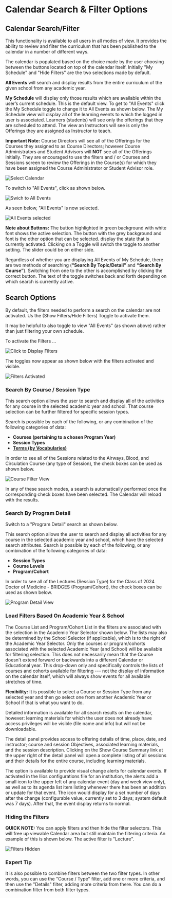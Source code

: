 # Calendar Search & Filter Options

## Calendar Search/Filter

This functionality is available to all users in all modes of view. It provides the ability to review and filter the curriculum that has been published to the calendar in a number of different ways.

The calendar is populated based on the choice made by the user choosing between the buttons located on top of the calendar itself. Initially "My Schedule" and "Hide Filters" are the two selections made by default.

**All Events** will search and display results from the entire curriculum of the given school from any academic year.

**My Schedule** will display only those results which are available within the user’s current schedule. This is the default view. To get to "All Events" click the My Schedule toggle to change it to All Events as shown below. The My Schedule view will display all of the learning events to which the logged in user is associated. Learners (students) will see only the offerings that they are scheduled to attend. The view an Instructors will see is only the Offerings they are assigned as Instructor to teach.

**Important Note:** Course Directors will see all of the Offerings for the Courses they assigned to as Course Directors; however Course Administrators and Student Advisors will **NOT** see all of the Offerings initially. They are encouraged to use the filters and / or Courses and Sessions screen to review the Offerings in the Course(s) for which they have been assigned the Course Administrator or Student Advisor role.

![Select Calendar](../images/calendar_srch_images/dashboard.png)

To switch to "All Events", click as shown below.

![Swich to All Events](../images/calendar_srch_images/all_events_click_demo.png)

As seen below, "All Events" is now selected.

![All Events selected](../images/calendar_srch_images/all_events_view_demo.png)

**Note about Buttons:** The button highlighted in green background with white font shows the active selection. The button with the grey background and font is the other option that can be selected. display the state that is currently activated. Clicking on a Toggle will switch the toggle to another setting. The slider could be on either side.

Regardless of whether you are displaying All Events of My Schedule, there are two methods of searching (**“Search By Topic/Detail”** and **“Search By Course”**).
Switching from one to the other is accomplished by clicking the correct button. The text of the toggle switches back and forth depending on which search is currently active.

## Search Options

By default, the filters needed to perform a search on the calendar are not activated. Us the (Show Filters/Hide Filters) Toggle to activate them.

It may be helpful to also toggle to view "All Events" (as shown above) rather than just filtering your own schedule.

To activate the Filters ...

![Click to Display Filters](../images/calendar_srch_images/display_filters.png)

The toggles now appear as shown below with the filters activated and visible.

![Filters Activated](../images/calendar_srch_images/filters_displayed.png)

### Search By Course / Session Type

This search option allows the user to search and display all of the activities for any course in the selected academic year and school. That course selection can be further filtered for specific session types.

Search is possible by each of the following, or any combination of the following categories of data:

* **Courses (pertaining to a chosen Program Year)**
* **Session Types**
* **[**Terms (by Vocabularies)**](https://iliosproject.gitbook.io/ilios-user-guide/schools/vocabularies)**

In order to see all of the Sessions related to the Airways, Blood, and Circulation Course (any type of Session), the check boxes can be used as shown below.

![Course Filter View](../images/calendar_srch_images/filters_course.png)

In any of these search modes, a search is automatically performed once the corresponding check boxes have been selected. The Calendar will reload with the results.

### Search By Program Detail

Switch to a "Program Detail" search as shown below.

This search option allows the user to search and display all activities for any course in the selected academic year and school, which have the selected search attributes. Search is possible by each of the following, or any combination of the following categories of data:

* **Session Types**
* **Course Levels**
* **Program/Cohort**

In order to see all of the Lectures (Session Type) for the Class of 2024 Doctor of Medicine - BRIDGES (Program/Cohort), the check boxes can be used as shown below.

![Program Detail View](../images/calendar_srch_images/program_detail_view.png)

### Load Filters Based On Academic Year & School

The Course List and Program/Cohort List in the filters are associated with the selection in the Academic Year Selector shown below. The lists may also be determined by the School Selector (if applicable), which is to the right of the Academic Year Selector. Only the courses or program/cohorts associated with the selected Academic Year (and School) will be available for filtering selection. This does not necessarily mean that the Course doesn't extend forward or backwards into a different Calendar or Educational year. This drop-down only and specifically controls the lists of courses and cohorts available for filtering --- not the display of information on the calendar itself, which will always show events for all available stretches of time.

**Flexibility:** It is possible to select a Course or Session Type from any selected year and then go select one from another Academic Year or School if that is what you want to do.

Detailed information is available for all search results on the calendar, however: learning materials for which the user does not already have access privileges will be visible (file name and info) but will not be downloadable.

The detail panel provides access to offering details of time, place, date, and instructor; course and session Objectives, associated learning materials, and the session description. Clicking on the Show Course Summary link at the upper right of the detail panel will open a complete listing of all sessions and their details for the entire course, including learning materials.

The option is available to provide visual change alerts for calendar events. If activated in the Ilios configurations file for an institution, the alerts add a small icon to the upper left of any calendar event (day and week view only), as well as to its agenda list item listing whenever there has been an addition or update for that event. The icon would display for a set number of days after the change (configurable value, currently set to 3 days; system default was 7 days). After that, the event display returns to normal.

### Hiding the Filters

**QUICK NOTE:** You can apply filters and then hide the filter selectors. This will free up viewable Calendar area but still maintain the filtering criteria. An example of this is shown below. The active filter is "Lecture".

![Filters Hidden](../images/calendar_srch_images/day_view_filters_hidden.png)

### Expert Tip

It is also possible to combine filters between the two filter types. In other words, you can use the "Course / Type" filter, add one or more criteria, and then use the "Details" filter, adding more criteria from there. You can do a combination filter from both filter types.
